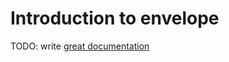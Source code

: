 # Introduction to envelope

TODO: write [great documentation](http://jacobian.org/writing/what-to-write/)
